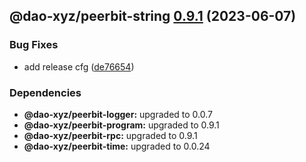 ## @dao-xyz/peerbit-string [0.9.1](https://github.com/dao-xyz/peerbit/compare/@dao-xyz/peerbit-string@0.9.0...@dao-xyz/peerbit-string@0.9.1) (2023-06-07)


### Bug Fixes

* add release cfg ([de76654](https://github.com/dao-xyz/peerbit/commit/de766548f8106804d319e8b51e9607f2a3f60726))





### Dependencies

* **@dao-xyz/peerbit-logger:** upgraded to 0.0.7
* **@dao-xyz/peerbit-program:** upgraded to 0.9.1
* **@dao-xyz/peerbit-rpc:** upgraded to 0.9.1
* **@dao-xyz/peerbit-time:** upgraded to 0.0.24
